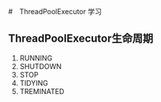 #　ThreadPoolExecutor 学习
## ThreadPoolExecutor生命周期
1. RUNNING
2. SHUTDOWN
3. STOP
4. TIDYING
5. TREMINATED